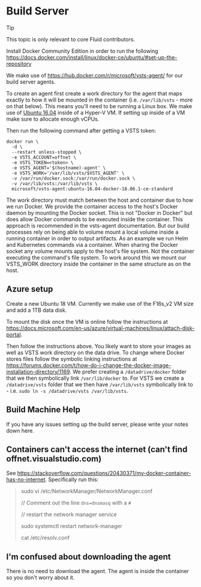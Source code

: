# Build Server

> [!TIP]
> This topic is only relevant to core Fluid contributors.

Install Docker Community Edition in order to run the following
<https://docs.docker.com/install/linux/docker-ce/ubuntu/#set-up-the-repository>

We make use of <https://hub.docker.com/r/microsoft/vsts-agent/> for our build server agents.

To create an agent first create a work directory for the agent that maps exactly to how it will be mounted in the
container (i.e. `/var/lib/vsts` - more on that below). This means you'll need to be running a Linux box. We make use of
[Ubuntu 16.04](https://www.ubuntu.com/download/server/thank-you?country=US&version=16.04.3&architecture=amd64) inside of
a Hyper-V VM. If setting up inside of a VM make sure to allocate enough vCPUs.

Then run the following command after getting a VSTS token:

```
docker run \
  -d \
  --restart unless-stopped \
  -e VSTS_ACCOUNT=offnet \
  -e VSTS_TOKEN=<token> \
  -e VSTS_AGENT='$(hostname)-agent' \
  -e VSTS_WORK='/var/lib/vsts/$VSTS_AGENT' \
  -v /var/run/docker.sock:/var/run/docker.sock \
  -v /var/lib/vsts:/var/lib/vsts \
  microsoft/vsts-agent:ubuntu-16.04-docker-18.06.1-ce-standard
```

The work directory must match between the host and container due to how we run Docker. We provide the container access
to the host's Docker daemon by mounting the Docker socket. This is not "Docker in Docker" but does allow Docker commands
to be executed inside the container. This approach is recommended in the vsts-agent documentation. But our build
processes rely on being able to volume mount a local volume inside a running container in order to output artifacts. As
an example we run Helm and Kubernetes commands via a container. When sharing the Docker socket any volume mounts apply
to the host's file system. Not the container executing the command's file system. To work around this we mount our
VSTS_WORK directory inside the container in the same structure as on the host.

## Azure setup

Create a new Ubuntu 18 VM. Currently we make use of the F16s_v2 VM size and add a 1TB data disk.

To mount the disk once the VM is online follow the instructions at
https://docs.microsoft.com/en-us/azure/virtual-machines/linux/attach-disk-portal.

Then follow the instructions above. You likely want to store your images as well as VSTS work directory on the data
drive. To change where Docker stores files follow the symbolic linking instructions at
<https://forums.docker.com/t/how-do-i-change-the-docker-image-installation-directory/1169>. We prefer creating a
`/datadrive/docker` folder that we then symbolically link `/var/lib/docker` to. For VSTS we create a `/datadrive/vsts`
folder that we then have `/var/lib/vsts` symbolically link to - i.e. `sudo ln -s /datadrive/vsts /var/lib/vsts`.

## Build Machine Help

If you have any issues setting up the build server, please write your notes down here.

## Containers can't access the internet (can't find offnet.visualstudio.com)

See <https://stackoverflow.com/questions/20430371/my-docker-container-has-no-internet>. Specifically run this:

> sudo vi /etc/NetworkManager/NetworkManager.conf
>
> // Comment out the line `dns=dnsmasq` with a `#`
>
> // restart the network manager service
>
> sudo systemctl restart network-manager
>
> cat /etc/resolv.conf


## I'm confused about downloading the agent

There is no need to download the agent. The agent is inside the container so you don't worry about it.
